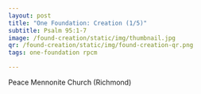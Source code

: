 ```yaml
---
layout: post
title: "One Foundation: Creation (1/5)"
subtitle: Psalm 95:1-7
image: /found-creation/static/img/thumbnail.jpg
qr: /found-creation/static/img/found-creation-qr.png
tags: one-foundation rpcm

---
```

Peace Mennonite Church (Richmond)
